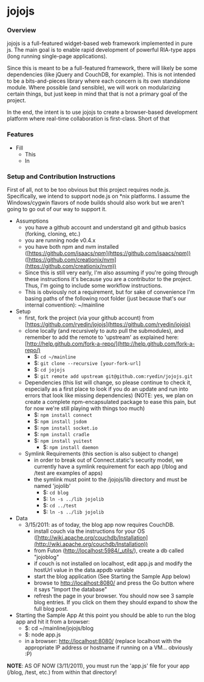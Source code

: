 jojojs
======

### Overview
jojojs is a full-featured widget-based web framework implemented in pure js. 
The main goal is to enable rapid development of powerful RIA-type apps (long running single-page applications).

Since this is meant to be a full-featured framework, there will likely be some dependencies (like jQuery and CouchDB, for example). 
This is not intended to be a bits-and-pieces library where each concern is its own standalone module. 
Where possible (and sensible), we will work on modularizing certain things, but just keep in mind that that is not a primary goal of the project.

In the end, the intent is to use jojojs to create a browser-based development platform where real-time collaboration is first-class.
Short of that

### Features

- Fill
  - This
  - In

### Setup and Contribution Instructions
First of all, not to be too obvious but this project requires node.js. Specifically, we intend to support node.js on *nix platforms.
I assume the Windows/cygwin flavors of node builds should also work but we aren't going to go out of our way to support it.

- Assumptions
  - you have a github account and understand git and github basics (forking, cloning, etc.)
  - you are running node v0.4.x
  - you have both npm and nvm installed ([https://github.com/isaacs/npm](https://github.com/isaacs/npm)) ([https://github.com/creationix/nvm](https://github.com/creationix/nvm))
  - Since this is still very early, I'm also assuming if you're going through these instructions it's because you are a contributor to the project. 
Thus, I'm going to include some workflow instructions.
  - This is obviously not a requirement, but for sake of convenience I'm basing paths of the following root folder (just because that's our internal convention): ~/mainline
- Setup 
  - first, fork the project (via your github account) from [https://github.com/ryedin/jojojs](https://github.com/ryedin/jojojs)
  - clone locally (and recursively to auto pull the submodules), and remember to add the remote to 'upstream' as explained here: [http://help.github.com/fork-a-repo/](http://help.github.com/fork-a-repo/)
    - $: `cd ~/mainline`
    - $: `git clone --recursive [your-fork-url]`
    - $: `cd jojojs`
    - $: `git remote add upstream git@github.com:ryedin/jojojs.git`
  - Dependencies (this list will change, so please continue to check it, especially as a first place to look if you do an update and run into errors that look like missing dependencies) (NOTE: yes, we plan on create a complete npm-encapsulated package to ease this pain, but for now we're still playing with things too much)
    - $: `npm install connect`
    - $: `npm install jsdom`
    - $: `npm install socket.io`
    - $: `npm install cradle`
    - $: `npm install yuitest`
		- $: `npm install daemon`
  - Symlink Requirements (this section is also subject to change)
    - in order to break out of Connect.static's security model, we currently have a symlink requirement for each app (/blog and /test are examples of apps)
    - the symlink must point to the /jojojs/lib directory and must be named 'jojolib'
      - $: `cd blog`
      - $: `ln -s ../lib jojolib`
      - $: `cd ../test`
      - $: `ln -s ../lib jojolib`
- Data
  - 3/15/2011: as of today, the blog app now requires CouchDB.
      - install couch via the instructions for your OS ([http://wiki.apache.org/couchdb/Installation](http://wiki.apache.org/couchdb/Installation))
      - from Futon ([http://localhost:5984/_utils/](http://localhost:5984/_utils/)), create a db called "jojoblog"
      - if couch is not installed on localhost, edit app.js and modify the hostUrl value in the data.appdb variable
      - start the blog application (See Starting the Sample App below)
      - browse to [http://localhost:8080/](http://localhost:8080/) and press the Go button where it says "Import the database"
      - refresh the page in your browser.  You should now see 3 sample blog entries.  If you click on them they should expand to show the full blog post.
- Starting the Sample App
At this point you should be able to run the blog app and hit it from a browser:
  - $: cd ~/mainline/jojojs/blog
  - $: node app.js
  - in a browser: [http://localhost:8080/](http://localhost:8080/)  (replace localhost with the appropriate IP address or hostname if running on a VM... obviously :P)
      
**NOTE**: AS OF NOW (3/11/2011), you must run the 'app.js' file for your app (/blog, /test, etc.) from within that directory!